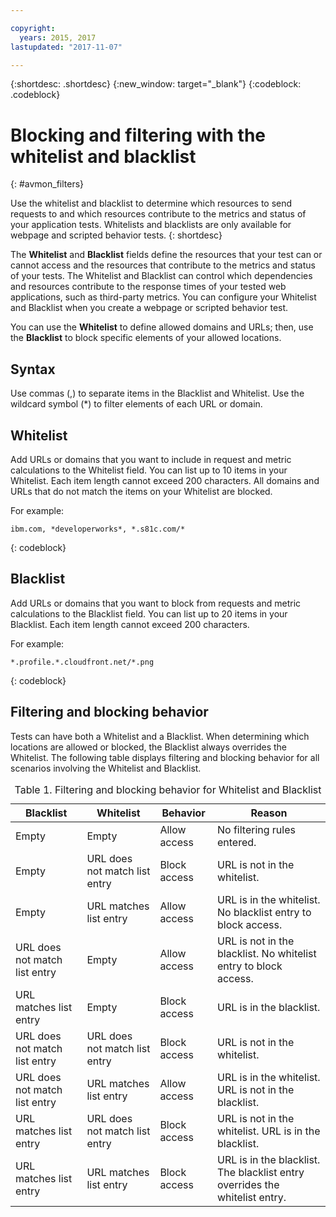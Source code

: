 ```yaml
---

copyright:
  years: 2015, 2017
lastupdated: "2017-11-07"

---
```


{:shortdesc: .shortdesc}
{:new_window: target="_blank"}
{:codeblock: .codeblock}

# Blocking and filtering with the whitelist and blacklist
{: #avmon_filters}

Use the whitelist and blacklist to determine which resources to send requests to and which resources contribute to the metrics and status of your application tests. Whitelists and blacklists are only available for webpage and scripted behavior tests.
{: shortdesc}

The **Whitelist** and **Blacklist** fields define the resources that your test can or cannot access and the resources that contribute to the metrics and status of your tests. The Whitelist and Blacklist can control which dependencies and resources contribute to the response times of your tested web applications, such as third-party metrics. You can configure your Whitelist and Blacklist when you create a webpage or scripted behavior test.

You can use the **Whitelist** to define allowed domains and URLs; then, use the **Blacklist** to block specific elements of your allowed locations.

## Syntax

Use commas (,) to separate items in the Blacklist and Whitelist. Use the wildcard symbol (\*) to filter elements of each URL or domain.

## Whitelist

Add URLs or domains that you want to include in request and metric calculations to the Whitelist field. You can list up to 10 items in your Whitelist. Each item length cannot exceed 200 characters. All domains and URLs that do not match the items on your Whitelist are blocked.

For example:
```
ibm.com, *developerworks*, *.s81c.com/*
```
{: codeblock}

## Blacklist

Add URLs or domains that you want to block from requests and metric calculations to the Blacklist field. You can list up to 20 items in your Blacklist. Each item length cannot exceed 200 characters.

For example:
```
*.profile.*.cloudfront.net/*.png
```
{: codeblock}

## Filtering and blocking behavior

Tests can have both a Whitelist and a Blacklist. When determining which locations are allowed or blocked, the Blacklist always overrides the Whitelist. The following table displays filtering and blocking behavior for all scenarios involving the Whitelist and Blacklist.

<table id="avmon_whitelist_blacklist__table_gyg_vvp_fbb">
<caption>Table 1. Filtering and blocking behavior for Whitelist and Blacklist</caption>
<thead>
<tr>
<th>Blacklist</th>
<th>Whitelist</th>
<th>Behavior</th>
<th>Reason</th>
</tr>
</thead>
<tbody>
<tr>
<td>Empty</td>
<td>Empty</td>
<td>Allow access</td>
<td>No filtering rules entered.</td>
</tr>
<tr>
<td>Empty</td>
<td>URL does not match list entry</td>
<td>Block access</td>
<td>URL is not in the whitelist.</td>
</tr>
<tr>
<td>Empty</td>
<td>URL matches list entry</td>
<td>Allow access</td>
<td>URL is in the whitelist. No blacklist entry to block access.</td>
</tr>
<tr>
<td>URL does not match list entry</td>
<td>Empty</td>
<td>Allow access</td>
<td>URL is not in the blacklist. No whitelist entry to block access.</td>
</tr>
<tr>
<td>URL matches list entry</td>
<td>Empty</td>
<td>Block access</td>
<td>URL is in the blacklist.</td>
</tr>
<tr>
<td>URL does not match list entry</td>
<td>URL does not match list entry</td>
<td>Block access</td>
<td>URL is not in the whitelist.</td>
</tr>
<tr>
<td>URL does not match list entry</td>
<td>URL matches list entry</td>
<td>Allow access</td>
<td>URL is in the whitelist. URL is not in the blacklist.</td>
</tr>
<tr>
<td>URL matches list entry</td>
<td>URL does not match list entry</td>
<td>Block access</td>
<td>URL is not in the whitelist. URL is in the blacklist.</td>
</tr>
<tr>
<td>URL matches list entry</td>
<td>URL matches list entry</td>
<td>Block access</td>
<td>URL is in the blacklist. The blacklist entry overrides the whitelist entry.</td>
</tr>
</tbody>
</table>
